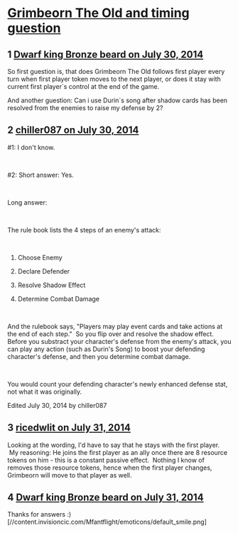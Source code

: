 # [Grimbeorn The Old and timing guestion](https://community.fantasyflightgames.com/topic/112051-grimbeorn-the-old-and-timing-guestion/)

## 1 [Dwarf king Bronze beard on July 30, 2014](https://community.fantasyflightgames.com/topic/112051-grimbeorn-the-old-and-timing-guestion/?do=findComment&comment=1175962)

So first guestion is, that does Grimbeorn The Old follows first player every turn when first player token moves to the next player, or does it stay with current first player´s control at the end of the game.

And another guestion: Can i use Durin´s song after shadow cards has been resolved from the enemies to raise my defense by 2?

## 2 [chiller087 on July 30, 2014](https://community.fantasyflightgames.com/topic/112051-grimbeorn-the-old-and-timing-guestion/?do=findComment&comment=1176749)

#1: I don't know.

 

#2: Short answer: Yes.

 

Long answer:

 

The rule book lists the 4 steps of an enemy's attack:

 

1. Choose Enemy

2. Declare Defender

3. Resolve Shadow Effect

4. Determine Combat Damage

 

And the rulebook says, "Players may play event cards and take actions at the end of each step."  So you flip over and resolve the shadow effect.  Before you substract your character's defense from the enemy's attack, you can play any action (such as Durin's Song) to boost your defending character's defense, and then you determine combat damage. 

 

You would count your defending character's newly enhanced defense stat, not what it was originally.

Edited July 30, 2014 by chiller087

## 3 [ricedwlit on July 31, 2014](https://community.fantasyflightgames.com/topic/112051-grimbeorn-the-old-and-timing-guestion/?do=findComment&comment=1177254)

Looking at the wording, I'd have to say that he stays with the first player.  My reasoning: He joins the first player as an ally once there are 8 resource tokens on him - this is a constant passive effect.  Nothing I know of removes those resource tokens, hence when the first player changes, Grimbeorn will move to that player as well.

## 4 [Dwarf king Bronze beard on July 31, 2014](https://community.fantasyflightgames.com/topic/112051-grimbeorn-the-old-and-timing-guestion/?do=findComment&comment=1177787)

Thanks for answers :) [//content.invisioncic.com/Mfantflight/emoticons/default_smile.png]

